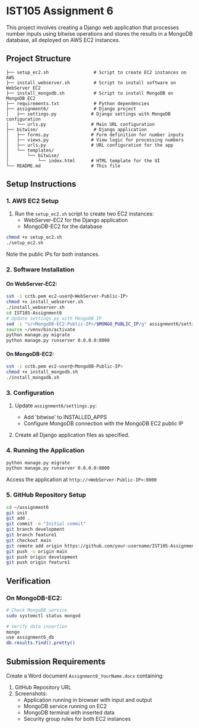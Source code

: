 # IST105 Assignment 6

This project involves creating a Django web application that processes number inputs using bitwise operations and stores the results in a MongoDB database, all deployed on AWS EC2 instances.

## Project Structure

```
├── setup_ec2.sh                 # Script to create EC2 instances on AWS
├── install_webserver.sh         # Script to install software on WebServer EC2
├── install_mongodb.sh           # Script to install MongoDB on MongoDB EC2
├── requirements.txt             # Python dependencies
├── assignment6/                 # Django project
│   ├── settings.py             # Django settings with MongoDB configuration
│   └── urls.py                 # Main URL configuration
├── bitwise/                     # Django application
│   ├── forms.py                # Form definition for number inputs
│   ├── views.py                # View logic for processing numbers
│   ├── urls.py                 # URL configuration for the app
│   └── templates/
│       └── bitwise/
│           └── index.html      # HTML template for the UI
└── README.md                   # This file
```

## Setup Instructions

### 1. AWS EC2 Setup

1. Run the `setup_ec2.sh` script to create two EC2 instances:
   - WebServer-EC2 for the Django application
   - MongoDB-EC2 for the database

```bash
chmod +x setup_ec2.sh
./setup_ec2.sh
```

Note the public IPs for both instances.

### 2. Software Installation

#### On WebServer-EC2:
```bash
ssh -i cctb.pem ec2-user@<WebServer-Public-IP>
chmod +x install_webserver.sh
./install_webserver.sh
cd IST105-Assignment6
# Update settings.py with MongoDB IP
sed -i "s/<MongoDB-EC2-Public-IP>/$MONGO_PUBLIC_IP/g" assignment6/settings.py
source ~/venv/bin/activate
python manage.py migrate
python manage.py runserver 0.0.0.0:8000
```

#### On MongoDB-EC2:
```bash
ssh -i cctb.pem ec2-user@<MongoDB-Public-IP>
chmod +x install_mongodb.sh
./install_mongodb.sh
```

### 3. Configuration

1. Update `assignment6/settings.py`:
   - Add 'bitwise' to INSTALLED_APPS
   - Configure MongoDB connection with the MongoDB EC2 public IP

2. Create all Django application files as specified.

### 4. Running the Application

```bash
python manage.py migrate
python manage.py runserver 0.0.0.0:8000
```

Access the application at `http://<WebServer-Public-IP>:8000`

### 5. GitHub Repository Setup

```bash
cd ~/assignment6
git init
git add .
git commit -m "Initial commit"
git branch development
git branch feature1
git checkout main
git remote add origin https://github.com/your-username/IST105-Assignment6.git
git push -u origin main
git push origin development
git push origin feature1
```

## Verification

### On MongoDB-EC2:
```bash
# Check MongoDB service
sudo systemctl status mongod

# Verify data insertion
mongo
use assignment6_db
db.results.find().pretty()
```

## Submission Requirements

Create a Word document `Assignment6_YourName.docx` containing:
1. GitHub Repository URL
2. Screenshots:
   - Application running in browser with input and output
   - MongoDB service running on EC2
   - MongoDB terminal with inserted data
   - Security group rules for both EC2 instances